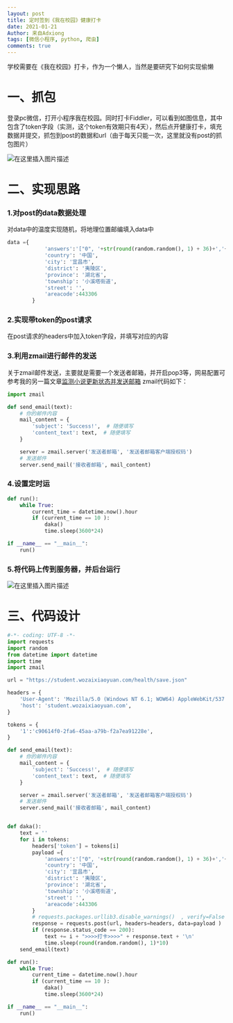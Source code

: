 ```yaml
---
layout: post
title: 定时签到《我在校园》健康打卡
date: 2021-01-21
Author: 来自Adxiong
tags: [微信小程序, python, 爬虫]
comments: true
---
```

学校需要在《我在校园》打卡，作为一个懒人，当然是要研究下如何实现偷懒
<!-- more -->


# 一、抓包
登录pc微信，打开小程序我在校园。同时打卡Fiddler，可以看到如图信息，其中包含了token字段（实测，这个token有效期只有4天），然后点开健康打卡，填充数据并提交，抓包到post的数据和url（由于每天只能一次，这里就没有post的抓包图片）
	
![在这里插入图片描述](https://img-blog.csdnimg.cn/2021012111043957.png?x-oss-process=image/watermark,type_ZmFuZ3poZW5naGVpdGk,shadow_10,text_aHR0cHM6Ly9ibG9nLmNzZG4ubmV0L3FxXzIxNDg0OTM1,size_16,color_FFFFFF,t_70#pic_center)
# 二、实现思路
### 1.对post的data数据处理
对data中的温度实现随机，将地理位置邮编填入data中
```python
data ={
            'answers':'["0", '+str(round(random.random(), 1) + 36)+','+str(round(random.random(), 1) + 36)+','+str(round(random.random(), 1) + 36)+']',
            'country': '中国',
            'city': '宜昌市',
            'district': '夷陵区',
            'province': '湖北省',
            'township': '小溪塔街道',
            'street': '',
            'areacode':443306
        }
```
### 2.实现带token的post请求
在post请求的headers中加入token字段，并填写对应的内容
### 3.利用zmail进行邮件的发送
关于zmail邮件发送，主要就是需要一个发送者邮箱，并开启pop3等，网易配置可参考我的另一篇文章[监测小说更新状态并发送邮箱](https://blog.csdn.net/qq_21484935/article/details/103461778)
zmail代码如下：
```python
import zmail

def send_email(text):
    # 你的邮件内容
    mail_content = {
        'subject': 'Success!',  # 随便填写
        'content_text': text,  # 随便填写
    }

    server = zmail.server('发送者邮箱', '发送者邮箱客户端授权码')
    # 发送邮件
    server.send_mail('接收者邮箱', mail_content)
```
### 4.设置定时运
```python
def run():
    while True:
        current_time = datetime.now().hour
        if (current_time == 10 ):
            daka()
        	time.sleep(3600*24)

if __name__ == "__main__":
    run()
```
### 5.将代码上传到服务器，并后台运行
![在这里插入图片描述](https://img-blog.csdnimg.cn/20210121112345909.png#pic_center)
# 三、代码设计
```python
#-*- coding: UTF-8 -*- 
import requests
import random
from datetime import datetime
import time
import zmail

url = "https://student.wozaixiaoyuan.com/health/save.json"

headers = {
    'User-Agent': 'Mozilla/5.0 (Windows NT 6.1; WOW64) AppleWebKit/537.36 (KHTML, like Gecko) Chrome/53.0.2785.143 Safari/537.36 MicroMessenger/7.0.9.501 NetType/WIFI MiniProgramEnv/Windows WindowsWechat',
    'host': 'student.wozaixiaoyuan.com',
}

tokens = {
    '1':'c90614f0-2fa6-45aa-a79b-f2a7ea91228e',
}

def send_email(text):
    # 你的邮件内容
    mail_content = {
        'subject': 'Success!',  # 随便填写
        'content_text': text,  # 随便填写
    }

    server = zmail.server('发送者邮箱', '发送者邮箱客户端授权码')
    # 发送邮件
    server.send_mail('接收者邮箱', mail_content)


def daka():
    text = ''
    for i in tokens:
        headers['token'] = tokens[i]
        payload ={
            'answers':'["0", '+str(round(random.random(), 1) + 36)+','+str(round(random.random(), 1) + 36)+','+str(round(random.random(), 1) + 36)+']',
            'country': '中国',
            'city': '宜昌市',
            'district': '夷陵区',
            'province': '湖北省',
            'township': '小溪塔街道',
            'street': '',
            'areacode':443306
        }
        # requests.packages.urllib3.disable_warnings()  , verify=False
        response = requests.post(url, headers=headers, data=payload )
        if (response.status_code == 200):
            text += i + ">>>>打卡>>>>" + response.text + '\n'
            time.sleep(round(random.random(), 1)*10)
    send_email(text)

def run():
    while True:
        current_time = datetime.now().hour
        if (current_time == 10 ):
            daka()
        	time.sleep(3600*24)

if __name__ == "__main__":
    run()
```